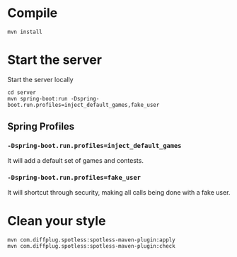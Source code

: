 # Compile

    mvn install

# Start the server

Start the server locally

    cd server
    mvn spring-boot:run -Dspring-boot.run.profiles=inject_default_games,fake_user

## Spring Profiles

### `-Dspring-boot.run.profiles=inject_default_games`

It will add a default set of games and contests.

### `-Dspring-boot.run.profiles=fake_user`

It will shortcut through security, making all calls being done with a fake user.

# Clean your style

    mvn com.diffplug.spotless:spotless-maven-plugin:apply
    mvn com.diffplug.spotless:spotless-maven-plugin:check